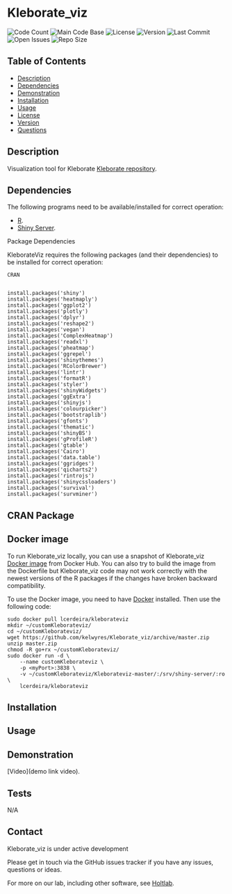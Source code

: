 # Kleborate_viz

![Code Count](https://img.shields.io/github/languages/count/kelwyres/Kleborate_viz)
![Main Code Base](https://img.shields.io/github/languages/top/kelwyres/Kleborate_viz)
![License](https://img.shields.io/badge/License-GPL%20v3-blue)
![Version](https://img.shields.io/badge/version-1.0-red)
![Last Commit](https://img.shields.io/github/last-commit/kelwyres/Kleborate_viz)
![Open Issues](https://img.shields.io/github/issues-raw/kelwyres/Kleborate_viz)
![Repo Size](https://img.shields.io/github/repo-size/kelwyres/Kleborate_viz)

## Table of Contents

  * [Description](#Description)
  * [Dependencies](#Description)
  * [Demonstration](#Demonstration)
  * [Installation](#Installation)
  * [Usage](#Usage)
  * [License](#License)
  * [Version](#Version)
  * [Questions](#Questions)

## Description

Visualization tool for Kleborate [Kleborate repository](https://github.com/katholt/Kleborate).

## Dependencies

The following programs need to be available/installed for correct operation:


* [R](https://www.r-project.org/).
* [Shiny Server](https://www.rstudio.com/products/shiny/shiny-server/).

Package Dependencies

KleborateViz requires the following packages (and their dependencies) to be installed for correct operation:

```CRAN```

```

install.packages('shiny')
install.packages('heatmaply')
install.packages('ggplot2')
install.packages('plotly')
install.packages('dplyr')
install.packages('reshape2')
install.packages('vegan')
install.packages('ComplexHeatmap')
install.packages('readxl')
install.packages('pheatmap')
install.packages('ggrepel')
install.packages('shinythemes')
install.packages('RColorBrewer')
install.packages('lintr')
install.packages('formatR')
install.packages('styler')
install.packages('shinyWidgets')
install.packages('ggExtra')
install.packages('shinyjs')
install.packages('colourpicker')
install.packages('bootstraplib')
install.packages('gfonts')
install.packages('thematic')
install.packages('shinyBS')
install.packages('gProfileR')
install.packages('gtable')
install.packages('Cairo') 
install.packages('data.table')
install.packages('ggridges')
install.packages('qicharts2')
install.packages('rintrojs')
install.packages('shinycssloaders')
install.packages('survival')
install.packages('survminer')

```

## CRAN Package

## Docker image

To run Kleborate_viz locally, you can use a snapshot of Kleborate_viz [Docker image](https://hub.docker.com/r/lcerdeira/kleborateviz/) from Docker Hub. You can also try to build the image from the Dockerfile but Kleborate_viz code may not work correctly with the newest versions of the R packages if the changes have broken backward compatibility.

To use the Docker image, you need to have [Docker](https://www.docker.com/) installed. Then use the following code:

```
sudo docker pull lcerdeira/kleborateviz
mkdir ~/customKleborateviz/
cd ~/customKleborateviz/
wget https://github.com/kelwyres/Kleborate_viz/archive/master.zip
unzip master.zip
chmod -R go+rx ~/customKleborateviz/
sudo docker run -d \
	--name customKleborateviz \
	-p <myPort>:3838 \
    -v ~/customKleborateviz/Kleborateviz-master/:/srv/shiny-server/:ro \
    lcerdeira/kleborateviz
```

## Installation

## Usage

## Demonstration

[Video](demo link video).

## Tests

N/A

## Contact

Kleborate_viz is under active development

Please get in touch via the GitHub issues tracker if you have any issues, questions or ideas.

For more on our lab, including other software, see [Holtlab](https://holtlab.net/).